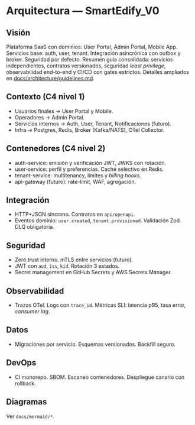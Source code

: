 # Arquitectura — SmartEdify_V0

## Visión
Plataforma SaaS con dominios: User Portal, Admin Portal, Mobile App. Servicios base: auth, user, tenant. Integración asincrónica con outbox y broker. Seguridad por defecto.
Resumen guía consolidada: servicios independientes, contratos versionados, seguridad *least privilege*, observabilidad end-to-end y CI/CD con gates estrictos.
Detalles ampliados en [docs/architecture/guidelines.md](docs/architecture/guidelines.md).

## Contexto (C4 nivel 1)
- Usuarios finales → User Portal y Mobile.
- Operadores → Admin Portal.
- Servicios internos → Auth, User, Tenant, Notificaciones (futuro).
- Infra → Postgres, Redis, Broker (Kafka/NATS), OTel Collector.

## Contenedores (C4 nivel 2)
- auth-service: emisión y verificación JWT, JWKS con rotación.
- user-service: perfil y preferencias. Cache selectivo en Redis.
- tenant-service: multitenancy, límites y *billing hooks*.
- api-gateway (futuro): rate-limit, WAF, agregación.

## Integración
- HTTP+JSON síncrono. Contratos en `api/openapi`.
- Eventos dominio: `user.created`, `tenant.provisioned`. Validación Zod. DLQ obligatoria.

## Seguridad
- Zero trust interno. mTLS entre servicios (futuro).
- JWT con `aud`, `iss`, `kid`. Rotación 3 estados.
- Secret management en GitHub Secrets y AWS Secrets Manager.

## Observabilidad
- Trazas OTel. Logs con `trace_id`. Métricas SLI: latencia p95, tasa error, *consumer lag*.

## Datos
- Migraciones por servicio. Esquemas versionados. Backfill seguro.

## DevOps
- CI monorepo. SBOM. Escaneo contenedores. Despliegue canario con rollback.

## Diagramas
Ver `docs/mermaid/*`.
